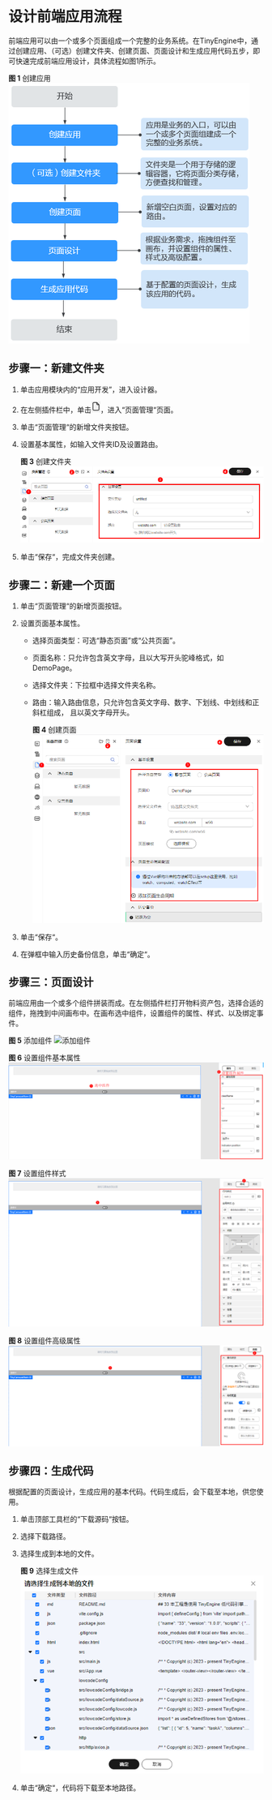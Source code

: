 # 设计前端应用流程

前端应用可以由一个或多个页面组成一个完整的业务系统。在TinyEngine中，通过创建应用、（可选）创建文件夹、创建页面、页面设计和生成应用代码五步，即可快速完成前端应用设计，具体流程如图1所示。

**图 1**  创建应用
![创建应用](./imgs/createApp.png)

## 步骤一：新建文件夹

1. 单击应用模块内的“应用开发”，进入设计器。
2. 在左侧插件栏中，单击![页面管理插件图标](./imgs/icon-page.png)，进入“页面管理“页面。
3. 单击“页面管理“的新增文件夹按钮。
4. 设置基本属性，如输入文件夹ID及设置路由。

   **图 3**  创建文件夹
   ![创建文件夹](./imgs/createFolder.png)

5. 单击“保存“，完成文件夹创建。

## 步骤二：新建一个页面

1. 单击“页面管理“的新增页面按钮。
2. 设置页面基本属性。
    - 选择页面类型：可选“静态页面”或“公共页面”。
    - 页面名称：只允许包含英文字母，且以大写开头驼峰格式，如DemoPage。
    - 选择文件夹：下拉框中选择文件夹名称。
    - 路由：输入路由信息，只允许包含英文字母、数字、下划线、中划线和正斜杠组成， 且以英文字母开头。

      **图 4**  创建页面
      ![createPage](./imgs/createPage.png)

3. 单击“保存“。
4. 在弹框中输入历史备份信息，单击“确定“。

## 步骤三：页面设计

前端应用由一个或多个组件拼装而成。在左侧插件栏打开物料资产包，选择合适的组件，拖拽到中间画布中。在画布选中组件，设置组件的属性、样式、以及绑定事件。

**图 5**  添加组件
![添加组件](not-found/添加组件.png)

**图 6**  设置组件基本属性
![设置组件基本属性](./imgs/setCompoentBaseAttr.png)

**图 7**  设置组件样式
![设置组件样式](./imgs/setCompoentStyle.png)

**图 8**  设置组件高级属性
![设置组件高级属性](./imgs/setCompoentAttr.png)

## 步骤四：生成代码

根据配置的页面设计，生成应用的基本代码。代码生成后，会下载至本地，供您使用。

1. 单击顶部工具栏的“下载源码“按钮。
2. 选择下载路径。
3. 选择生成到本地的文件。

   **图 9**  选择生成文件  
   ![choseFile](./imgs/choseFile.png)

4. 单击“确定“，代码将下载至本地路径。

